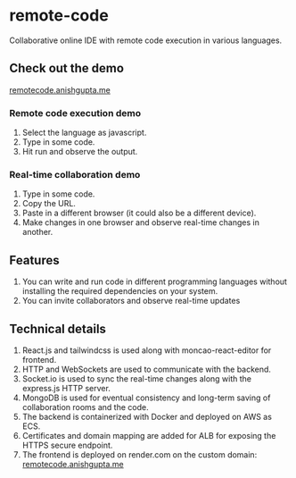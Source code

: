 # remote-code
Collaborative online IDE with remote code execution in various languages.

## Check out the demo
  [remotecode.anishgupta.me](https://remotecode.anishgupta.me)
  ### Remote code execution demo
  1. Select the language as javascript.
  2. Type in some code.
  3. Hit run and observe the output.

  ### Real-time collaboration demo
  1. Type in some code.
  2. Copy the URL.
  3. Paste in a different browser (it could also be a different device).
  4. Make changes in one browser and observe real-time changes in another.

## Features
1. You can write and run code in different programming languages without installing the required dependencies on your system.
2. You can invite collaborators and observe real-time updates

## Technical details
1. React.js and tailwindcss is used along with moncao-react-editor for frontend.
3. HTTP and WebSockets are used to communicate with the backend.
4. Socket.io is used to sync the real-time changes along with the express.js HTTP server.
5. MongoDB is used for eventual consistency and long-term saving of collaboration rooms and the code.
6. The backend is containerized with Docker and deployed on AWS as ECS.
7. Certificates and domain mapping are added for ALB for exposing the HTTPS secure endpoint.
8. The frontend is deployed on render.com on the custom domain: [remotecode.anishgupta.me](https://remotecode.anishgupta.me)

